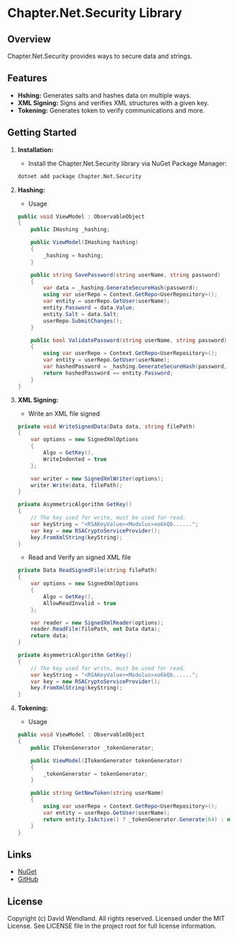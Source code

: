 # Chapter.Net.Security Library

## Overview
Chapter.Net.Security provides ways to secure data and strings.

## Features
- **Hshing:** Generates salts and hashes data on multiple ways.
- **XML Signing:** Signs and verifies XML structures with a given key.
- **Tokening:** Generates token to verify communications and more.

## Getting Started

1. **Installation:**
    - Install the Chapter.Net.Security library via NuGet Package Manager:
    ```bash
    dotnet add package Chapter.Net.Security
    ```

2. **Hashing:**
    - Usage
    ```csharp
    public void ViewModel : ObservableObject
    {
        public IHashing _hashing;

        public ViewModel(IHashing hashing)
        {
            _hashing = hashing;
        }

        public string SavePassword(string userName, string password)
        {
            var data = _hashing.GenerateSecureHash(password);
            using var userRepo = Context.GetRepo<UserRepository>();
            var entity = userRepo.GetUser(userName);
            entity.Password = data.Value;
            entity.Salt = data.Salt;
            userRepo.SubmitChanges();
        }

        public bool ValidatePassword(string userName, string password)
        {
            using var userRepo = Context.GetRepo<UserRepository>();
            var entity = userRepo.GetUser(userName);
            var hashedPassword = _hashing.GenerateSecureHash(password, entity.Salt);
            return hashedPassword == entity.Password;
        }
    }
    ```

3. **XML Signing:**
    - Write an XML file signed
    ```csharp
    private void WriteSignedData(Data data, string filePath)
    {
        var options = new SignedXmlOptions
        {
            Algo = GetKey(),
            WriteIndented = true
        };

        var writer = new SignedXmlWriter(options);
        writer.Write(data, filePath);
    }

    private AsymmetricAlgorithm GetKey()
    {
        // The key used for write, must be used for read.
        var keyString = "<RSAKeyValue><Modulus>xo6kQb......";
        var key = new RSACryptoServiceProvider();
        key.FromXmlString(keyString);
    }
    ```
    - Read and Verify an signed XML file
    ```csharp
    private Data ReadSignedFile(string filePath)
    {
        var options = new SignedXmlOptions
        {
            Algo = GetKey(),
            AllowReadInvalid = true
        };
    
        var reader = new SignedXmlReader(options);
        reader.ReadFile(filePath, out Data data);
        return data;
    }
    
    private AsymmetricAlgorithm GetKey()
    {
        // The key used for write, must be used for read.
        var keyString = "<RSAKeyValue><Modulus>xo6kQb......";
        var key = new RSACryptoServiceProvider();
        key.FromXmlString(keyString);
    }
    ```

4. **Tokening:**
    - Usage
    ```csharp
    public void ViewModel : ObservableObject
    {
        public ITokenGenerator _tokenGenerator;

        public ViewModel(ITokenGenerator tokenGenerator)
        {
            _tokenGenerator = tokenGenerator;
        }

        public string GetNewToken(string userName)
        {
            using var userRepo = Context.GetRepo<UserRepository>();
            var entity = userRepo.GetUser(userName);
            return entity.IsActive() ? _tokenGenerator.Generate(64) : null;
        }
    }
    ```

## Links
* [NuGet](https://www.nuget.org/packages/Chapter.Net.Security)
* [GitHub](https://github.com/dwndland/Chapter.Net.Security)

## License
Copyright (c) David Wendland. All rights reserved.
Licensed under the MIT License. See LICENSE file in the project root for full license information.
